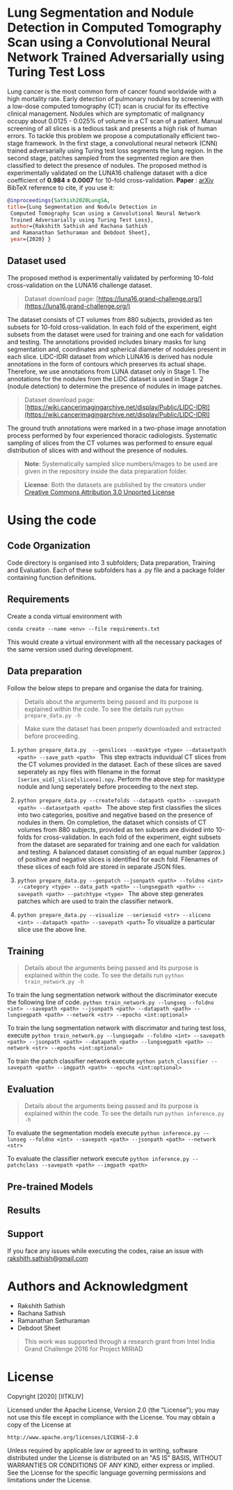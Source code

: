 ﻿# Lung Segmentation and Nodule Detection in Computed Tomography Scan using a Convolutional Neural Network Trained Adversarially using Turing Test Loss

Lung cancer is the most common form of cancer found worldwide with a high mortality rate. Early detection of pulmonary nodules by screening with a low-dose computed tomography (CT) scan is crucial for its effective clinical management. Nodules which are symptomatic of malignancy occupy about 0.0125 - 0.025% of volume in a CT scan of a patient. Manual screening of all slices is a tedious task and presents a high risk of human errors. To tackle this problem we propose a computationally efficient two-stage framework. In the first stage, a convolutional neural network (CNN) trained adversarially using Turing test loss segments the lung region.
In the second stage, patches sampled from the segmented region are then classified to detect the presence of nodules. The proposed method is experimentally validated on the LUNA16 challenge dataset with a dice coefficient of **0.984 ± 0.0007** for 10-fold cross-validation.
**Paper** : [arXiv](https://arxiv.org/abs/2006.09308v1) 
BibTeX reference to cite, if you use it:

```bibtex
@inproceedings{Sathish2020LungSA, 
title={Lung Segmentation and Nodule Detection in
 Computed Tomography Scan using a Convolutional Neural Network
 Trained Adversarially using Turing Test Loss},
 author={Rakshith Sathish and Rachana Sathish
 and Ramanathan Sethuraman and Debdoot Sheet}, 
 year={2020} } 
```
## Dataset used

 The proposed method is experimentally validated by performing 10-fold cross-validation on the LUNA16 challenge dataset. 
 >Dataset download page: [https://luna16.grand-challenge.org/](https://luna16.grand-challenge.org/) 

The dataset consists of CT volumes from 880 subjects, provided as ten subsets for 10-fold cross-validation. In each fold of the experiment, eight subsets from the dataset were used for training and one each for validation and testing. The annotations provided includes binary masks for lung segmentation and, coordinates and spherical diameter of nodules present in each slice. LIDC-IDRI dataset from which LUNA16 is derived has nodule annotations in the form of contours which preserves its actual shape. Therefore, we use annotations from LUNA dataset only in Stage 1. The annotations for the nodules from the LIDC dataset is used in Stage 2 (nodule detection) to determine the presence of nodules in image patches.
> Dataset download page: [https://wiki.cancerimagingarchive.net/display/Public/LIDC-IDRI](https://wiki.cancerimagingarchive.net/display/Public/LIDC-IDRI)

The ground truth annotations were marked in a two-phase image annotation process performed by four experienced thoracic radiologists. Systematic sampling of slices from the CT volumes was performed to ensure equal distribution of slices with and without the presence of nodules.

>**Note**: Systematically sampled slice numbers/images to be used are given in the repository inside the data preparation folder.

>**License**: Both the datasets are published by the creators under [Creative Commons Attribution 3.0 Unported License](https://creativecommons.org/licenses/by/3.0/)

# Using the code

## Code Organization
Code directory is organised into 3 subfolders; Data preparation, Training and Evaluation. Each of these subfolders has a .py file and a package folder containing function definitions. 
## Requirements

Create a conda virtual environment with
```
conda create --name <env> --file requirements.txt
```
This would create a virtual environment with all the necessary packages of the same version used during development.
 
## Data preparation
Follow the below steps to prepare and organise the data for training.
> Details about the arguments being passed and its purpose is explained within the code. To see the details run `python prepare_data.py -h`

> Make sure the dataset has been properly downloaded and extracted before proceeding.

1. ` python prepare_data.py  --genslices --masktype <type> --datasetpath <path> --save_path <path>  `
	This step extracts induvidual CT slices from the CT volumes provided in the dataset. Each of these slices are saved seperately as npy files with filename in the format `[series_uid]_slice[sliceno].npy`.
	Perform the above step for masktype nodule and lung seperately before proceeding to the next step.

2. `python prepare_data.py --createfolds --datapath <path> --savepath <path>
--datasetpath <path> `
	The above step first classifies the slices into two categories, positive and negative based on the presence of nodules in them. On completion, the dataset which consists of CT volumes from 880 subjects, provided as ten subsets are divided into 10-folds for cross-validation. In each fold of the experiment, eight subsets from the dataset are separated for training and one each for validation and testing. A balanced dataset consisting of an equal number (approx.) of positive and negative slices is identified for each fold. Filenames of these slices of each fold are stored in separate JSON files.

3. `python prepare_data.py --genpatch --jsonpath <path> --foldno <int> --category <type> --data_path <path> --lungsegpath <path> --savepath <path> --patchtype <type> `
	The above step generates patches which are used to train the classifier network.

4. `python prepare_data.py --visualize --seriesuid <str> --sliceno <int> --datapath <path> --savepath <path>`
	To visualize a particular slice use the above line. 

## Training

> Details about the arguments being passed and its purpose is explained within the code. To see the details run `python train_network.py -h`

To train the lung segmentation network without the discriminator execute the following line of code.
`python train_network.py --lungseg --foldno <int> --savepath <path> --jsonpath <path> --datapath <path> --lungsegpath <path> --network <str> --epochs <int:optional> `

To train the lung segmentation network with discrimator and turing test loss, execute 
`python train_network.py --lungsegadv --foldno <int> --savepath <path> --jsonpath <path> --datapath <path> --lungsegpath <path> --network <str> --epochs <int:optional> `

To train the patch classifier network execute
`python patch_classifier --savepath <path> --imgpath <path> --epochs <int:optional> `


## Evaluation

> Details about the arguments being passed and its purpose is explained within the code. To see the details run `python inference.py -h`

To evaluate the segmentation models execute
 `python inference.py --lunseg --foldno <int> --savepath <path> --jsonpath <path> --network <str>`

To evaluate the classifier network execute
`python inference.py --patchclass --savepath <path> --imgpath <path>`

## Pre-trained Models
## Results
## Support

If you face any issues while executing the codes, raise an issue with rakshith.sathish@gmail.com

# Authors and Acknowledgment
- Rakshith Sathish
- Rachana Sathish
- Ramanathan Sethuraman
- Debdoot Sheet
> This work was supported through a research grant from Intel India Grand
Challenge 2016 for Project MIRIAD

 # License
Copyright [2020] [IITKLIV]

Licensed under the Apache License, Version 2.0 (the "License");
you may not use this file except in compliance with the License.
You may obtain a copy of the License at

    http://www.apache.org/licenses/LICENSE-2.0

Unless required by applicable law or agreed to in writing, software
distributed under the License is distributed on an "AS IS" BASIS,
WITHOUT WARRANTIES OR CONDITIONS OF ANY KIND, either express or implied.
See the License for the specific language governing permissions and
limitations under the License.
